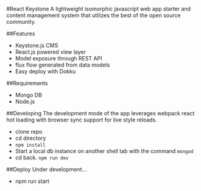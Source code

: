 #React Keystone
A lightweight isomorphic javascript web app starter and content management system that utilizes the best of the open source community.

##Features
- Keystone.js CMS
- React.js powered view layer
- Model exposure through REST API
- flux flow generated from data models
- Easy deploy with Dokku

##Requirements
- Mongo DB
- Node.js

##Developing
The development mode of the app leverages webpack react hot loading with browser sync support for live style reloads.
- clone repo
- cd directory 
- `npm install`
- Start a local db instance on another shell tab with the command `mongod`
- cd back. `npm run dev`

##Deploy
Under development...
- npm run start


